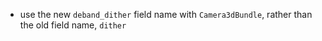 - use the new `deband_dither` field name with `Camera3dBundle`, rather than the old field name, `dither`
